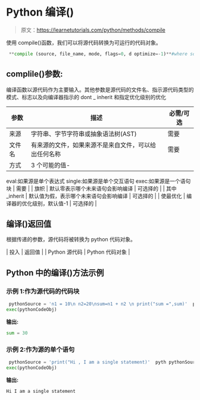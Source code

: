 # Python 编译()

> 原文：<https://learnetutorials.com/python/methods/compile>

使用 compile()函数，我们可以将源代码转换为可运行的代码对象。

```py
 **compile (source, file_name, mode, flags=0, d optimize=-1)**#where source can be String,a byte string,or abstract syntax tree

```

## complile()参数:

编译函数以源代码作为主要输入。其他参数是源代码的文件名、指示源代码类型的模式、标志以及向编译器指示的 dont _ inherit 和指定优化级别的优化

| 参数 | 描述 | 必需/可选 |
| --- | --- | --- |
| 来源 | 字符串、字节字符串或抽象语法树(AST) | 需要 |
| 文件名 | 有来源的文件，如果来源不是来自文件，可以给出任何名称 | 需要 |
| 方式 | 3 个可能的值-
eval:如果源是单个表达式
single:如果源是单个交互语句
exec:如果源是一个语句块 | 需要 |
| 旗帜 | 默认零表示哪个未来语句会影响编译 | 可选择的 |
| 其中 _inherit | 默认值为假，表示哪个未来语句会影响编译 | 可选择的 |
| 使最优化 | 编译器的优化级别，默认值-1 | 可选择的 |

## 编译()返回值

根据传递的参数，源代码将被转换为 python 代码对象。

| 投入 | 返回值 |
| Python 源代码 | Python 代码对象 |

## Python 中的编译()方法示例

### 示例 1:作为源代码的代码块

```py
 pythonSource = 'n1 = 10\n n2=20\nsum=n1 + n2 \n print("sum =",sum)'  pyth pythonSource,'randomName','exec') 
exec(pythonCodeObj) 

```

**输出:**

```py
sum = 30 
```

### 示例 2:作为源的单个语句

```py
 pythonSource = 'print("Hi , I am a single statement)'  pyth pythonSource,'randomName','eval') 
exec(pythonCodeObj) 

```

**输出:**

```py
Hi I am a single statement 
```
